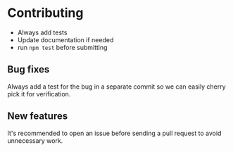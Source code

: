 # Contributing

- Always add tests
- Update documentation if needed
- run `npm test` before submitting

## Bug fixes

Always add a test for the bug in a separate commit so we can easily cherry pick
it for verification.

## New features

It's recommended to open an issue before sending a pull request to avoid
unnecessary work.
